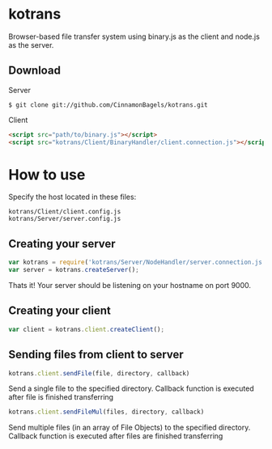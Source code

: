 kotrans
=======

Browser-based file transfer system using binary.js as the client and node.js as the server.

## Download

Server

```console
$ git clone git://github.com/CinnamonBagels/kotrans.git
```

Client

```html
<script src="path/to/binary.js"></script>
<script src="kotrans/Client/BinaryHandler/client.connection.js"></script>
```
How to use
==========

Specify the host located in these files:

```console
kotrans/Client/client.config.js
kotrans/Server/server.config.js
```
## Creating your server
```javascript
var kotrans = require('kotrans/Server/NodeHandler/server.connection.js');
var server = kotrans.createServer();
```
Thats it! Your server should be listening on your hostname on port 9000.

## Creating your client
```javascript
var client = kotrans.client.createClient();
```
## Sending files from client to server

```javascript
kotrans.client.sendFile(file, directory, callback)
```

Send a single file to the specified directory. 
Callback function is executed after file is finished transferring

```javascript
kotrans.client.sendFileMul(files, directory, callback)
```

Send multiple files (in an array of File Objects) to the specified directory. 
Callback function is executed after files are finished transferring

